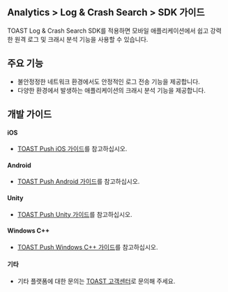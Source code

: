 ## Analytics > Log & Crash Search > SDK 가이드
TOAST Log & Crash Search SDK를 적용하면 모바일 애플리케이션에서 쉽고 강력한 원격 로그 및 크래시 분석 기능을 사용할 수 있습니다.

## 주요 기능

* 불안정정한 네트워크 환경에서도 안정적인 로그 전송 기능을 제공합니다.
* 다양한 환경에서 발생하는 애플리케이션의 크래시 분석 기능을 제공합니다.

## 개발 가이드

#### iOS
* [TOAST Push iOS 가이드](https://docs.toast.com/ko/TOAST/ko/toast-sdk/log-collector-ios/)를 참고하십시오.

#### Android
* [TOAST Push Android 가이드](https://docs.toast.com/ko/TOAST/ko/toast-sdk/log-collector-android/)를 참고하십시오.

#### Unity
* [TOAST Push Unity 가이드](https://docs.toast.com/ko/TOAST/ko/toast-sdk/log-collector-unity/)를 참고하십시오.

#### Windows C++
* [TOAST Push Windows C++ 가이드](https://docs.toast.com/ko/TOAST/ko/toast-sdk/log-collector-windows/)를 참고하십시오.

#### 기타
* 기타 플랫폼에 대한 문의는 [TOAST 고객센터](https://toast.com/support/inquiry?alias=tab3_06)로 문의해 주세요.